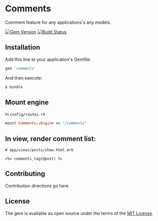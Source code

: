 # Comments

Comment feature for any applications's any models.

[![Gem Version](https://badge.fury.io/rb/comments.svg)](https://badge.fury.io/rb/comments) [![Build Status](https://travis-ci.org/rails-engine/comments.svg)](https://travis-ci.org/rails-engine/comments)

## Installation

Add this line to your application's Gemfile:

```ruby
gem 'comments'
```

And then execute:

```bash
$ bundle
```

## Mount engine

in `config/routes.rb`

```rb
mount Comments::Engine => "/comments"
```

## In view, render comment list:

```erb
# app/views/posts/show.html.erb

<%= comments_tag(@post) %>
```

## Contributing

Contribution directions go here.

## License

The gem is available as open source under the terms of the [MIT License](http://opensource.org/licenses/MIT).
